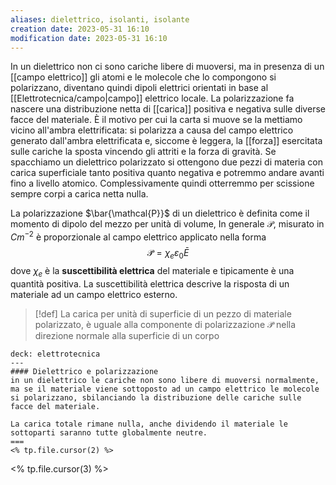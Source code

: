 ```yaml
---
aliases: dielettrico, isolanti, isolante
creation date: 2023-05-31 16:10
modification date: 2023-05-31 16:10
---
```


In un dielettrico non ci sono cariche libere di muoversi, ma in presenza di un [[campo elettrico]] gli atomi e le molecole che lo compongono si polarizzano, diventano quindi dipoli elettrici orientati in base al [[Elettrotecnica/campo|campo]] elettrico locale. La polarizzazione fa nascere una distribuzione netta di [[carica]] positiva e negativa sulle diverse facce del materiale. È il motivo per cui la carta si muove se la mettiamo vicino all'ambra elettrificata: si polarizza a causa del campo elettrico generato dall'ambra elettrificata e, siccome è leggera, la [[forza]] esercitata sulle cariche la sposta vincendo gli attriti e la forza di gravità. Se spacchiamo un dielettrico polarizzato si ottengono due pezzi di materia con carica superficiale tanto positiva quanto negativa e potremmo andare avanti fino a livello atomico. Complessivamente quindi otterremmo per scissione sempre corpi a carica netta nulla.

La polarizzazione $\bar{\mathcal{P}}$ di un dielettrico è definita come il momento di dipolo del mezzo per unità di volume, In generale $\mathcal{P}$, misurato in $Cm^{-2}$ è proporzionale al campo elettrico applicato nella forma
$$ \mathcal{\bar{P}} = \chi_{e}\varepsilon_{0}\bar{E} $$
dove $\chi_{e}$ è la **suscettibilità elettrica** del materiale e tipicamente è una quantità positiva. La suscettibilità elettrica descrive la risposta di un materiale ad un campo elettrico esterno.

>[!def]
>La carica per unità di superficie di un pezzo di materiale polarizzato, è uguale alla componente di polarizzazione $\mathcal{\bar{P}}$ nella direzione normale alla superficie di un corpo



```anki
deck: elettrotecnica 
---
#### Dielettrico e polarizzazione
in un dielettrico le cariche non sono libere di muoversi normalmente, ma se il materiale viene sottoposto ad un campo elettrico le molecole si polarizzano, sbilanciando la distribuzione delle cariche sulle facce del materiale.

La carica totale rimane nulla, anche dividendo il materiale le sottoparti saranno tutte globalmente neutre.
===
<% tp.file.cursor(2) %>
```
<% tp.file.cursor(3) %>